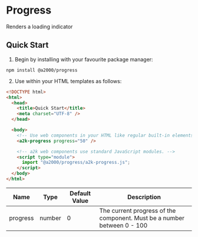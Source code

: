 # Progress

Renders a loading indicator

## Quick Start

1. Begin by installing with your favourite package manager:

`npm install @a2000/progress`

2. Use within your HTML templates as follows:

```html
<!DOCTYPE html>
<html>
  <head>
    <title>Quick Start</title>
    <meta charset="UTF-8" />
  </head>

  <body>
    <!-- Use web components in your HTML like regular built-in elements. -->
    <a2k-progress progress="50" />

    <!-- a2k web components use standard JavaScript modules. -->
    <script type="module">
      import "@a2000/progress/a2k-progress.js";
    </script>
  </body>
</html>
```

| Name     | Type   | Default Value | Description                                                             |
| -------- | ------ | ------------- | ----------------------------------------------------------------------- |
| progress | number | 0             | The current progress of the component. Must be a number between 0 - 100 |
